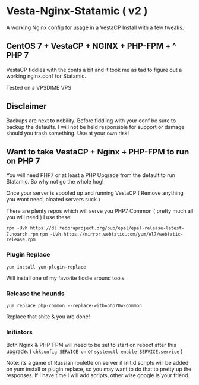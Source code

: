 # Vesta-Nginx-Statamic ( v2 )

A working Nginx config for usage in a VestaCP Install with a few tweaks.

## CentOS 7 + VestaCP + NGINX + PHP-FPM + ^ PHP 7

VestaCP fiddles with the confs a bit and it took me as tad to figure out a working nginx.conf for Statamic.

Tested on a VPSDIME VPS

## Disclaimer

Backups are next to nobility. Before fiddling with your conf be sure to backup the defaults. I will not be held responsible for support or damage should you trash something.
Use at your own risk!

## Want to take VestaCP + Nginx + PHP-FPM to run on PHP 7

You will need PHP7 or at least a PHP Upgrade from the default to run Statamic. So why not go the whole hog!

Once your server is spooled up and running VestaCP ( Remove anything you wont need, bloated servers suck )

There are plenty repos which will serve you PHP7 Common ( pretty much all you will need ) I use these:

`rpm -Uvh https://dl.fedoraproject.org/pub/epel/epel-release-latest-7.noarch.rpm`
`rpm -Uvh https://mirror.webtatic.com/yum/el7/webtatic-release.rpm`

### Plugin Replace

`yum install yum-plugin-replace`

Will install one of my favorite fiddle around tools.

### Release the hounds

`yum replace php-common --replace-with=php70w-common`

Replace that shite & you are done!

### Initiators

Both Nginx & PHP-FPM will need to be set to start on reboot after this upgrade. ( `chkconfig SERVICE on` or `systemctl enable SERVICE.service` )

Note: its a game of Russian roulette on server if init.d scripts will be added on yum install or plugin replace, so you may want to do that to pretty up the responses.
If I have time I will add scripts, other wise google is your friend.
